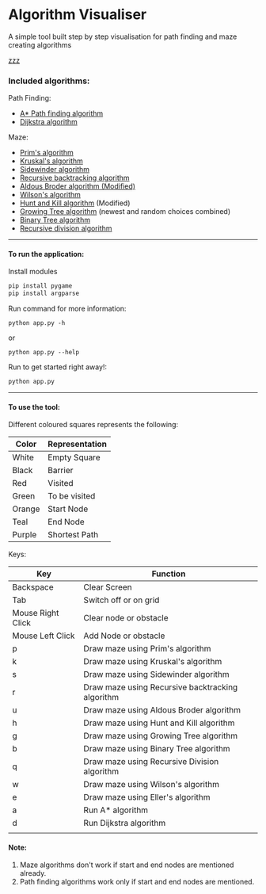 # Algorithm Visualiser

A simple tool built step by step visualisation for path finding and maze creating algorithms 

[zzz]()

### Included algorithms:

Path Finding:
* [A* Path finding algorithm](https://github.com/ShriramShagri/Visualiser/blob/master/Algorithms/astar.py)
* [Dijkstra algorithm](https://github.com/ShriramShagri/Visualiser/blob/master/Algorithms/dijkstra.py)

Maze:
* [Prim's algorithm](https://github.com/ShriramShagri/Visualiser/blob/master/Algorithms/prims.py)
* [Kruskal's algorithm](https://github.com/ShriramShagri/Visualiser/blob/master/Algorithms/kruskal.py)
* [Sidewinder algorithm](https://github.com/ShriramShagri/Visualiser/blob/master/Algorithms/sidewinder.py)
* [Recursive backtracking algorithm](https://github.com/ShriramShagri/Visualiser/blob/master/Algorithms/recursive_backtracking.py)
* [Aldous Broder algorithm (Modified)](https://github.com/ShriramShagri/Visualiser/blob/master/Algorithms/aldous_broder.py)
* [Wilson's algorithm](https://github.com/ShriramShagri/Visualiser/blob/master/Algorithms/wilson.py)
* [Hunt and Kill algorithm](https://github.com/ShriramShagri/Visualiser/blob/master/Algorithms/hunt_and_kill.py) (Modified)
* [Growing Tree algorithm](https://github.com/ShriramShagri/Visualiser/blob/master/Algorithms/growing_tree.py) (newest and random choices combined)
* [Binary Tree algorithm](https://github.com/ShriramShagri/Visualiser/blob/master/Algorithms/binary_tree.py)
* [Recursive division algorithm](https://github.com/ShriramShagri/Visualiser/blob/master/Algorithms/recursive_division.py)

---
#### To run the application:

Install modules
```bash
pip install pygame
pip install argparse
```

Run command for more information:
```
python app.py -h
```
or
```
python app.py --help
```

Run to get started right away!:
```bash
python app.py
```

---
#### To use the tool:
Different coloured squares represents the following:

|  Color 	|   Representation	|  
|---	|---	|
|   White	|  Empty Square 	|
|   Black	| Barrier  	|
|   Red	|   Visited	|
|   Green	|  To be visited 	|
|   Orange	|   Start Node	|
|   Teal	|   End Node	|
|   Purple	|   Shortest Path	|

Keys:

|   Key	|   Function	|
|---	|---	|
| Backspace  	|  Clear Screen 	|
|   Tab	|  Switch off or on grid 	|
|   Mouse Right Click	|   Clear node or obstacle	|
|   Mouse Left Click	|   Add Node or obstacle	|
| p  	|  Draw maze using Prim's algorithm	|
|  k 	|  Draw maze using Kruskal's algorithm	|
|   s	|  Draw maze using Sidewinder algorithm	|
|  r 	|  Draw maze using Recursive backtracking algorithm	|
|  u 	|  Draw maze using Aldous Broder algorithm	|
|  h 	|  Draw maze using Hunt and Kill algorithm	|
|   g	|  Draw maze using Growing Tree algorithm	|
|   b	|  Draw maze using Binary Tree algorithm	|
|   q	|  Draw maze using Recursive Division algorithm	|
|  w 	|  	Draw maze using Wilson's algorithm|
|  e 	|  	Draw maze using Eller's algorithm|
| a  	|  Run A* algorithm	|
| d  	|  Run Dijkstra algorithm	|
|   	|  	|

#### Note:
1) Maze algorithms don't work if start and end nodes are mentioned already.
2) Path finding algorithms work only if start and end nodes are mentioned.
